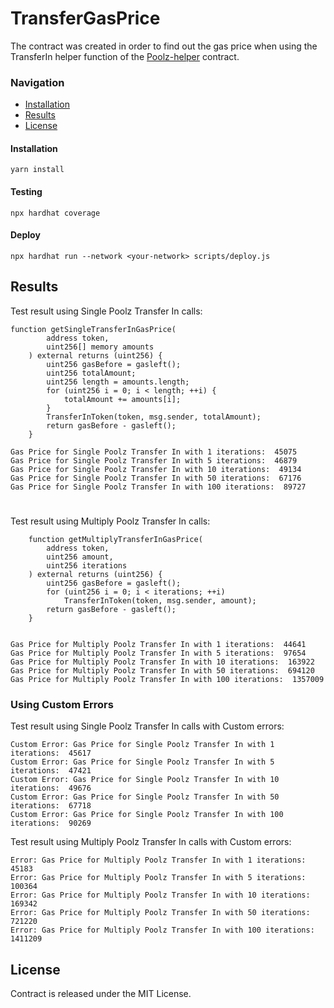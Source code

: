 # TransferGasPrice

The contract was created in order to find out the gas price when using the TransferIn helper function of the [Poolz-helper](https://github.com/The-Poolz/Poolz-Helper) contract.

### Navigation

- [Installation](#installation)
- [Results](#results)
- [License](#license)

#### Installation

```console
yarn install
```

#### Testing

```console
npx hardhat coverage
```

#### Deploy

```console
npx hardhat run --network <your-network> scripts/deploy.js
```

## Results
Test result using Single Poolz Transfer In calls:
```solidity
function getSingleTransferInGasPrice(
        address token,
        uint256[] memory amounts
    ) external returns (uint256) {
        uint256 gasBefore = gasleft();
        uint256 totalAmount;
        uint256 length = amounts.length;
        for (uint256 i = 0; i < length; ++i) {
            totalAmount += amounts[i];
        }
        TransferInToken(token, msg.sender, totalAmount);
        return gasBefore - gasleft();
    }
```
```
Gas Price for Single Poolz Transfer In with 1 iterations:  45075
Gas Price for Single Poolz Transfer In with 5 iterations:  46879
Gas Price for Single Poolz Transfer In with 10 iterations:  49134
Gas Price for Single Poolz Transfer In with 50 iterations:  67176
Gas Price for Single Poolz Transfer In with 100 iterations:  89727
```
#
Test result using Multiply Poolz Transfer In calls:
```solidity
    function getMultiplyTransferInGasPrice(
        address token,
        uint256 amount,
        uint256 iterations
    ) external returns (uint256) {
        uint256 gasBefore = gasleft();
        for (uint256 i = 0; i < iterations; ++i)
            TransferInToken(token, msg.sender, amount);
        return gasBefore - gasleft();
    }
```
```

Gas Price for Multiply Poolz Transfer In with 1 iterations:  44641
Gas Price for Multiply Poolz Transfer In with 5 iterations:  97654
Gas Price for Multiply Poolz Transfer In with 10 iterations:  163922
Gas Price for Multiply Poolz Transfer In with 50 iterations:  694120
Gas Price for Multiply Poolz Transfer In with 100 iterations:  1357009
```
### Using Custom Errors 
Test result using Single Poolz Transfer In calls with Custom errors:

```
Custom Error: Gas Price for Single Poolz Transfer In with 1 iterations:  45617
Custom Error: Gas Price for Single Poolz Transfer In with 5 iterations:  47421
Custom Error: Gas Price for Single Poolz Transfer In with 10 iterations:  49676
Custom Error: Gas Price for Single Poolz Transfer In with 50 iterations:  67718
Custom Error: Gas Price for Single Poolz Transfer In with 100 iterations:  90269
```
Test result using Multiply Poolz Transfer In calls with Custom errors:
```
Error: Gas Price for Multiply Poolz Transfer In with 1 iterations:  45183
Error: Gas Price for Multiply Poolz Transfer In with 5 iterations:  100364
Error: Gas Price for Multiply Poolz Transfer In with 10 iterations:  169342
Error: Gas Price for Multiply Poolz Transfer In with 50 iterations:  721220
Error: Gas Price for Multiply Poolz Transfer In with 100 iterations:  1411209
```


## License
Contract is released under the MIT License.